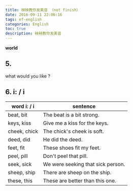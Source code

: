 ```yaml
---
title: 秧秧教你发美音 （not finish）
date: 2016-09-11 22:06:16
tags: ef-english
categories: English
toc: true
description: 秧秧教你发美音
---
```


**world**

## 5. 

what would you like ?

## 6. i: / i

word i: / i | sentence
------- | -------
beat, bit | The beat is a bit strong.
keys, kiss | Give me a kiss for the keys.
cheek, chick | The chick's cheek is soft.
deed, did | He did the deed.
feet, fit | These shoes fit my feet.
peel, pill | Don't peel that pill.
seek, sick | We were seeking that sick person.
sheep, ship | There are sheep on the ship.
these, this | These are better than this one.











